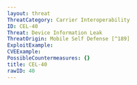 ```yaml
---
layout: threat
ThreatCategory: Carrier Interoperability
ID: CEL-40
Threat: Device Information Leak
ThreatOrigin: Mobile Self Defense [^189]
ExploitExample:
CVEExample:
PossibleCountermeasures: {}
title: CEL-40
rawID: 40
---
```

